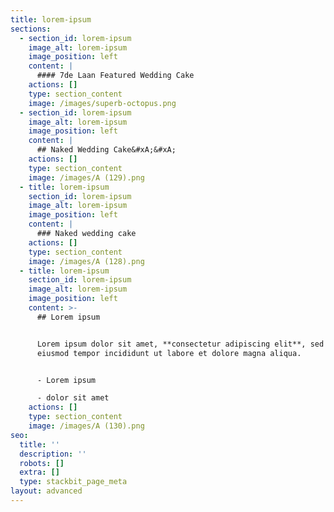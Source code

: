 ```yaml
---
title: lorem-ipsum
sections:
  - section_id: lorem-ipsum
    image_alt: lorem-ipsum
    image_position: left
    content: |
      #### 7de Laan Featured Wedding Cake
    actions: []
    type: section_content
    image: /images/superb-octopus.png
  - section_id: lorem-ipsum
    image_alt: lorem-ipsum
    image_position: left
    content: |
      ## Naked Wedding Cake&#xA;&#xA;
    actions: []
    type: section_content
    image: /images/A (129).png
  - title: lorem-ipsum
    section_id: lorem-ipsum
    image_alt: lorem-ipsum
    image_position: left
    content: |
      ### Naked wedding cake
    actions: []
    type: section_content
    image: /images/A (128).png
  - title: lorem-ipsum
    section_id: lorem-ipsum
    image_alt: lorem-ipsum
    image_position: left
    content: >-
      ## Lorem ipsum


      Lorem ipsum dolor sit amet, **consectetur adipiscing elit**, sed do
      eiusmod tempor incididunt ut labore et dolore magna aliqua.


      - Lorem ipsum

      - dolor sit amet
    actions: []
    type: section_content
    image: /images/A (130).png
seo:
  title: ''
  description: ''
  robots: []
  extra: []
  type: stackbit_page_meta
layout: advanced
---
```

